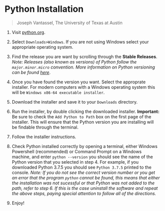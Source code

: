 # Python Installation

>Joseph Vantassel, The University of Texas at Austin

1. Visit [python.org](https://www.python.org/).

2. Select `Downloads>Windows`. If you are not using Windows select your
appropriate operating system.

3. Find the release you are want by scrolling through the __Stable Releases__.
_Note: Releases (also known as versions) of Python follow the
`major.minor.micro` convention. More information on Python versioning can be
found [here](https://www.python.org/dev/peps/pep-0440/)_.

4. Once you have found the version you want. Select the approprate installer.
For modern computers with a Windows operating system this will be
`Windows x86-64 executable installer`.

5. Download the installer and save it to your `Downloads` directory.

6. Run the installer, by double clicking the downloaded installer.
__Important:__ Be sure to check the `Add Python to Path` box on the first
page of the installer. This will ensure that the Python version you are
installing will be findable through the terminal.

7. Follow the installer instructions.

8. Check Python installed correctly by opening a terminal, either Windows
Powershell (recommended) or Command Prompt on a Windows machine, and enter
`python --version` you should see the name of the Python version that you
selected in step 4. For example, if you downloaded Python 3.7.5 you should see
`Python 3.7.5` printed to the console. _Note: If you do not see the correct version
number or you get an error that the program `python` cannot be found, this means
that either the installation was not sucessful or that Python was not added to
the path, refer to step 6. If this is the case uninstall the software and repeat
the above steps, paying special attention to follow all of the directions._

9. Enjoy!
